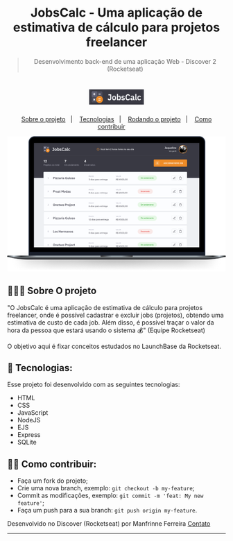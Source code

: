<div align="center">

# JobsCalc - Uma aplicação de estimativa de cálculo para projetos freelancer

> Desenvolvimento back-end de uma aplicação Web - Discover 2 (Rocketseat)
</div>

<h1 align="center">
    <img alt="JobsCalc" title="JobsCalc" src=".github/logo.png" width="25%"/>
</h1>

<p align="center">
  <a href="#-sobre-o-projeto">Sobre o projeto</a>&nbsp;&nbsp;&nbsp;|&nbsp;&nbsp;&nbsp;
  <a href="#-tecnologias">Tecnologias</a>&nbsp;&nbsp;&nbsp;|&nbsp;&nbsp;&nbsp;
  <a href="#-rodando-o-projeto">Rodando o projeto</a>&nbsp;&nbsp;&nbsp;|&nbsp;&nbsp;&nbsp;
  <a href="#-como-contribuir">Como contribuir</a>&nbsp;&nbsp;&nbsp;&nbsp;&nbsp;&nbsp;
  
</p>

<p align="center">
  <img alt="JobsCalc" src=".github/jobscalc.png">
</p>

## 👨🏻‍💻 Sobre O projeto

"O JobsCalc é uma aplicação de estimativa de cálculo para projetos freelancer, onde é possível cadastrar e excluir jobs (projetos), obtendo uma estimativa de custo de cada job. Além disso, é possível traçar o valor da hora da pessoa que estará usando o sistema 💰" (Equipe Rocketseat)

O objetivo aqui é fixar conceitos estudados no LaunchBase da Rocketseat.

## 🚀 Tecnologias:

Esse projeto foi desenvolvido com as seguintes tecnologias:

- HTML
- CSS
- JavaScript
- NodeJS
- EJS
- Express
- SQLite

## 👨‍🏫 Como contribuir:

-  Faça um fork do projeto;
-  Crie uma nova branch, exemplo: `git checkout -b my-feature`;
-  Commit as modificações, exemplo: `git commit -m 'feat: My new feature'`;
-  Faça um push para a sua branch: `git push origin my-feature`.

Desenvolvido no Discover (Rocketseat) por Manfrinne Ferreira [Contato](https://www.linkedin.com/in/manfrinne-ferreira-6033121a7/)

---